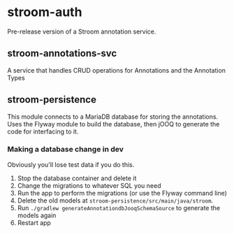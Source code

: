 # stroom-auth
Pre-release version of a Stroom annotation service.

## stroom-annotations-svc
A service that handles CRUD operations for Annotations and the Annotation Types

## stroom-persistence
This module connects to a MariaDB database for storing the annotations. Uses the Flyway module to build the database, then jOOQ to generate the code for interfacing to it.

### Making a database change in dev
Obviously you'll lose test data if you do this.

1. Stop the database container and delete it
2. Change the migrations to whatever SQL you need
3. Run the app to perform the migrations (or use the Flyway command line)
4. Delete the old models at `stroom-persistence/src/main/java/stroom`.
5. Run `./gradlew generateAnnotationdbJooqSchemaSource` to generate the models again
6. Restart app
